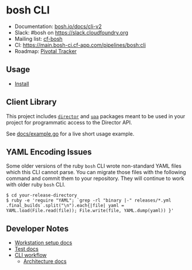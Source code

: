 # bosh CLI

* Documentation: [bosh.io/docs/cli-v2](https://bosh.io/docs/cli-v2.html)
* Slack: #bosh on <https://slack.cloudfoundry.org>
* Mailing list: [cf-bosh](https://lists.cloudfoundry.org/pipermail/cf-bosh)
* CI: <https://main.bosh-ci.cf-app.com/pipelines/bosh:cli>
* Roadmap: [Pivotal Tracker](https://www.pivotaltracker.com/n/projects/956238)

## Usage

- [Install](https://bosh.io/docs/cli-v2.html)

## Client Library

This project includes [`director`](director/interfaces.go) and [`uaa`](uaa/interfaces.go) packages meant to be used in your project for programmatic access to the Director API.

See [docs/example.go](docs/example.go) for a live short usage example.

## YAML Encoding Issues

Some older versions of the ruby `bosh` CLI wrote non-standard YAML files which this CLI cannot parse. You can migrate those files with the following command and commit them to your repository. They will continue to work with older ruby `bosh` CLI.

    $ cd your-release-directory
    $ ruby -e 'require "YAML"; `grep -rl "binary |-" releases/*.yml .final_builds`.split("\n").each{|file| yaml = YAML.load(File.read(file)); File.write(file, YAML.dump(yaml)) }'

## Developer Notes

- [Workstation setup docs](docs/build.md)
- [Test docs](docs/test.md)
- [CLI workflow](docs/cli_workflow.md)
  - [Architecture docs](docs/architecture.md)
